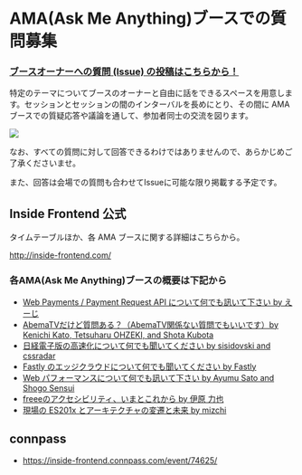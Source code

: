 # AMA(Ask Me Anything)ブースでの質問募集

### [ブースオーナーへの質問 (Issue) の投稿はこちらから！](https://github.com/insidefrontend/issue2-ama/issues/new)

特定のテーマについてブースのオーナーと自由に話をできるスペースを用意します。セッションとセッションの間のインターバルを長めにとり、その間に AMA ブースでの質疑応答や議論を通して、参加者同士の交流を図ります。

![](https://user-images.githubusercontent.com/445333/35767426-70496ffa-092f-11e8-9691-0776a35e3934.png)

なお、すべての質問に対して回答できるわけではありませんので、あらかじめご了承くださいませ。

また、回答は会場での質問も合わせてIssueに可能な限り掲載する予定です。

## Inside Frontend 公式

タイムテーブルほか、各 AMA ブースに関する詳細はこちらから。

http://inside-frontend.com/

### 各AMA(Ask Me Anything)ブースの概要は下記から

- [Web Payments / Payment Request API について何でも訊いて下さい by えーじ](https://github.com/insidefrontend/issue-2/tree/master/topics/ama-booths/agektmr-payment)
- [AbemaTVだけど質問ある？（AbemaTV関係ない質問でもいいです）by Kenichi Kato, Tetsuharu OHZEKI, and Shota Kubota](https://github.com/insidefrontend/issue-2/tree/master/topics/ama-booths/saneyuki-abema)
- [日経電子版の高速化について何でも聞いてください by sisidovski and cssradar](https://github.com/insidefrontend/issue-2/tree/master/topics/ama-booths/sisidovski-nikkei)
- [Fastly のエッジクラウドについて何でも聞いてください by Fastly](https://github.com/insidefrontend/issue-2/tree/master/topics/ama-booths/toshiaizawa-fastly)
- [Web パフォーマンスについて何でも訊いて下さい by Ayumu Sato and Shogo Sensui](https://github.com/insidefrontend/issue-2/tree/master/topics/ama-booths/webperf)
- [freeeのアクセシビリティ、いまとこれから by 伊原 力也](https://github.com/insidefrontend/issue-2/tree/master/topics/seminars/magi1125-a11y)
- [現場の ES201x とアーキテクチャの変遷と未来 by mizchi](https://github.com/insidefrontend/issue-2/tree/master/topics/seminars/mizchi-es201x)

## connpass

- https://inside-frontend.connpass.com/event/74625/
